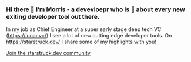 ### Hi there 👋 I’m Morris - a devevloepr who is 🤩 about every new exiting developer tool out there. 

In my job as Chief Engineer at a super early stage deep tech VC (https://lunar.vc/) I see a lot of new cutting edge developer tools. On https://starstruck.dev/ I share some of my highlights with you!

[Join the starstruck.dev community](https://github.com/morrisclay/starstruck.dev/discussions/categories/developer-tools)

<!--
**morrisclay/morrisclay** is a ✨ _special_ ✨ repository because its `README.md` (this file) appears on your GitHub profile.

Here are some ideas to get you started:

- 🔭 I’m currently working on ...
- 🌱 I’m currently learning ...
- 👯 I’m looking to collaborate on ...
- 🤔 I’m looking for help with ...
- 💬 Ask me about ...
- 📫 How to reach me: ...
- 😄 Pronouns: ...
- ⚡ Fun fact: ...
-->
